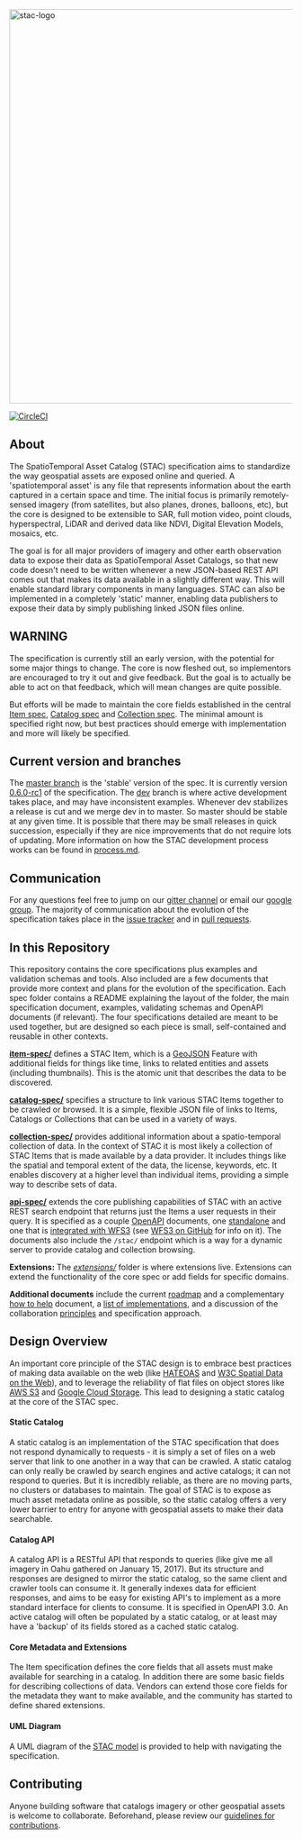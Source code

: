<img src="https://github.com/radiantearth/stac-site/raw/master/images/logo/stac-030-long.png" alt="stac-logo" width="700"/>

[![CircleCI](https://circleci.com/gh/radiantearth/stac-spec.svg?style=svg)](https://circleci.com/gh/radiantearth/stac-spec)

## About

The SpatioTemporal Asset Catalog (STAC) specification aims to standardize the way geospatial assets are exposed online and queried. 
A 'spatiotemporal asset' is any file that represents information about the earth captured in a certain space and 
time. The initial focus is primarily remotely-sensed imagery (from satellites, but also planes, drones, balloons, etc), but 
the core is designed to be extensible to SAR, full motion video, point clouds, hyperspectral, LiDAR and derived data like
NDVI, Digital Elevation Models, mosaics, etc. 

The goal is for all major providers of imagery and other earth observation data to expose their data as SpatioTemporal Asset 
Catalogs, so that new code doesn't need to be written whenever a new JSON-based REST API comes out that makes its data 
available in a slightly different way. This will enable standard library components in many languages. STAC can also be
implemented in a completely 'static' manner, enabling data publishers to expose their data by simply publishing linked JSON
files online.

## WARNING

The specification is currently still an early version, with the potential for some major things to change. The core is now
fleshed out, so implementors are encouraged to try it out and give feedback. But the goal is to actually be able to act
on that feedback, which will mean changes are quite possible. 

But efforts will be made to maintain the core fields established in the central [Item spec](item-spec/), 
[Catalog spec](catalog-spec/) and [Collection spec](collection-spec/).
The minimal amount is specified right now, but best practices should emerge with implementation and more will likely be specified.

## Current version and branches

The [master branch](https://github.com/radiantearth/stac-spec/tree/master) is the 'stable' version of the spec. It is currently version 
[0.6.0-rc1](https://github.com/radiantearth/stac-spec/milestone/7) of the specification. The 
[dev](https://github.com/radiantearth/stac-spec/tree/dev) branch is where active development takes place, and may have inconsistent examples. 
Whenever dev stabilizes a release is cut and we merge dev in to master. So master should be stable at any given time.
It is possible that there may be small releases in quick succession, especially if they are nice improvements that do 
not require lots of updating. More information on how the STAC development process works can be found in 
[process.md](process.md).

## Communication

For any questions feel free to jump on our [gitter channel](https://gitter.im/SpatioTemporal-Asset-Catalog/Lobby) or email 
our [google group](https://groups.google.com/forum/#!forum/stac-spec). The majority of communication about the evolution of 
the specification takes place in the [issue tracker](https://github.com/radiantearth/stac-spec/issues) and in 
[pull requests](https://github.com/radiantearth/stac-spec/pulls).

## In this Repository

This repository contains the core specifications plus examples and validation schemas and tools. Also included are a
few documents that provide more context and plans for the evolution of the specification. Each spec folder contains a
README explaining the layout of the folder, the main specification document, examples, validating schemas and OpenAPI
documents (if relevant). The four specifications detailed are meant to be used together, but are designed so each piece
is small, self-contained and reusable in other contexts.

**[item-spec/](item-spec/)** defines a STAC Item, which is a [GeoJSON](http://geojson.org) Feature
with additional fields for things like time, links to related entities and assets (including thumbnails). This is the 
atomic unit that describes the data to be discovered.

**[catalog-spec/](catalog-spec/)** specifies a structure to link various STAC Items together to be crawled or browsed. It is a
simple, flexible JSON file of links to Items, Catalogs or Collections that can be used in a variety of ways.

**[collection-spec/](collection-spec/)** provides additional information about a spatio-temporal collection of data.
In the context of STAC it is most likely a collection of STAC Items that is made available by a data provider.
It includes things like the spatial and temporal extent of the data, the license, keywords, etc.
It enables discovery at a higher level than individual items, providing a simple way to describe sets of data.

**[api-spec/](api-spec/)** extends the core publishing capabilities of STAC with an active REST search endpoint that returns
just the Items a user requests in their query. It is specified as a couple [OpenAPI](http://openapis.org) documents, one
[standalone](api-spec/STAC-standalone.yaml) and one that is [integrated with WFS3](api-spec/WFS3core%2BSTAC.yaml) 
(see [WFS3 on GitHub](https://github.com/opengeospatial/wfs_fes) for info on it). The documents also include the `/stac/` 
endpoint which is a way for a dynamic server to provide catalog and collection browsing.

**Extensions:** The *[extensions/](extensions/)* folder is where extensions live. Extensions can extend the 
functionality of the core spec or add fields for specific domains.

**Additional documents** include the current [roadmap](roadmap.md) and a complementary [how to help](how-to-help.md)
document, a [list of implementations](implementations.md), 
and a discussion of the collaboration [principles](principles.md) and specification approach.

## Design Overview

An important core principle of the STAC design is to embrace best practices of making data available on the web (like 
[HATEOAS](https://en.wikipedia.org/wiki/HATEOAS) and [W3C Spatial Data on the Web](https://www.w3.org/TR/sdw-bp/)), and 
to leverage the reliability of flat files on object stores like [AWS S3](https://aws.amazon.com/s3/) and [Google Cloud Storage](https://cloud.google.com/storage/).
This lead to designing a static catalog at the core of the STAC spec.

#### Static Catalog

A static catalog is an implementation of the STAC specification that does not respond dynamically to requests - it is simply
a set of files on a web server that link to one another in a way that can be crawled. A static catalog can only really be
crawled by search engines and active catalogs; it can not respond to queries. But it is incredibly reliable, as there are
no moving parts, no clusters or databases to maintain. The goal of STAC is to expose as much asset metadata online as 
possible, so the static catalog offers a very lower barrier to entry for anyone with geospatial assets to make their data 
searchable.

#### Catalog API

A catalog API is a RESTful API that responds to queries (like give me all imagery in Oahu gathered on January 15, 2017). 
But its structure and responses are designed to mirror the static catalog, so the same client and crawler tools can consume
it. It generally indexes data for efficient responses, and aims to be easy for existing API's to implement as a more standard
interface for clients to consume. It is specified in OpenAPI 3.0. An active catalog will often be populated by a static catalog,
or at least may have a 'backup' of its fields stored as a cached static catalog.

#### Core Metadata and Extensions

The Item specification defines the core fields that all assets must make available for searching in a catalog.
In addition there are some basic fields for describing collections of data.
Vendors can extend those core fields for the metadata they want to make available, and the community has started to define shared extensions.

#### UML Diagram

A UML diagram of the [STAC model](https://github.com/radiantearth/stac-spec/blob/uml-diagram/STAC-060-uml.pdf) is provided to help with navigating the specification. 

## Contributing

Anyone building software that catalogs imagery or other geospatial assets is welcome to collaborate.
Beforehand, please review our [guidelines for contributions](CONTRIBUTING.md).





